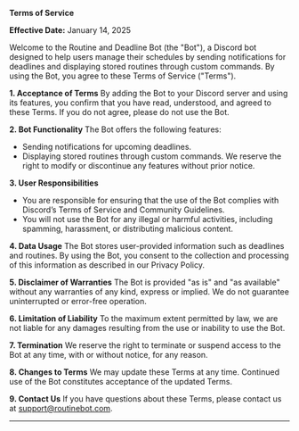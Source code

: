**Terms of Service**

**Effective Date:** January 14, 2025

Welcome to the Routine and Deadline Bot (the "Bot"), a Discord bot designed to help users manage their schedules by sending notifications for deadlines and displaying stored routines through custom commands. By using the Bot, you agree to these Terms of Service ("Terms").

**1. Acceptance of Terms**
By adding the Bot to your Discord server and using its features, you confirm that you have read, understood, and agreed to these Terms. If you do not agree, please do not use the Bot.

**2. Bot Functionality**
The Bot offers the following features:
- Sending notifications for upcoming deadlines.
- Displaying stored routines through custom commands.
We reserve the right to modify or discontinue any features without prior notice.

**3. User Responsibilities**
- You are responsible for ensuring that the use of the Bot complies with Discord’s Terms of Service and Community Guidelines.
- You will not use the Bot for any illegal or harmful activities, including spamming, harassment, or distributing malicious content.

**4. Data Usage**
The Bot stores user-provided information such as deadlines and routines. By using the Bot, you consent to the collection and processing of this information as described in our Privacy Policy.

**5. Disclaimer of Warranties**
The Bot is provided "as is" and "as available" without any warranties of any kind, express or implied. We do not guarantee uninterrupted or error-free operation.

**6. Limitation of Liability**
To the maximum extent permitted by law, we are not liable for any damages resulting from the use or inability to use the Bot.

**7. Termination**
We reserve the right to terminate or suspend access to the Bot at any time, with or without notice, for any reason.

**8. Changes to Terms**
We may update these Terms at any time. Continued use of the Bot constitutes acceptance of the updated Terms.

**9. Contact Us**
If you have questions about these Terms, please contact us at support@routinebot.com.

---



